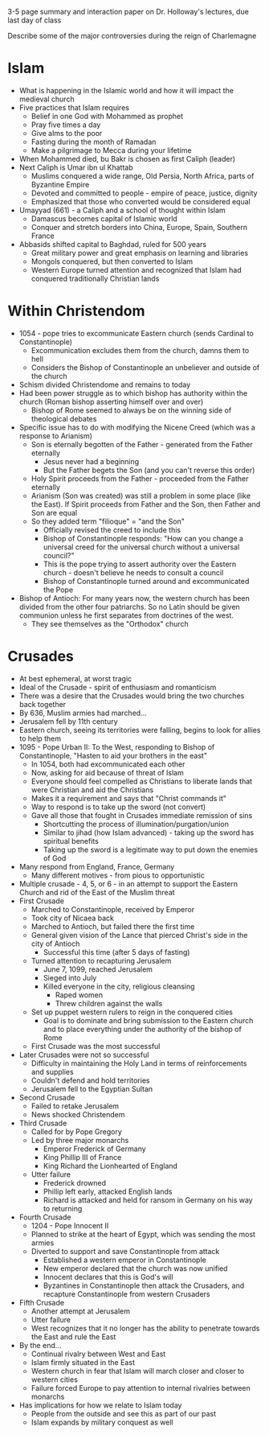 3-5 page summary and interaction paper on Dr. Holloway's lectures, due last day of class

Describe some of the major controversies during the reign of Charlemagne

# Islam

* What is happening in the Islamic world and how it will impact the medieval church
* Five practices that Islam requires
  * Belief in one God with Mohammed as prophet
  * Pray five times a day
  * Give alms to the poor
  * Fasting during the month of Ramadan
  * Make a pilgrimage to Mecca during your lifetime
* When Mohammed died, bu Bakr is chosen as first Caliph (leader)
* Next Caliph is Umar ibn ul Khattab
  * Muslims conquered a wide range, Old Persia, North Africa, parts of Byzantine Empire
  * Devoted and committed to people - empire of peace, justice, dignity
  * Emphasized that those who converted would be considered equal
* Umayyad (661) - a Caliph and a school of thought within Islam
  * Damascus becomes capital of Islamic world
  * Conquer and stretch borders into China, Europe, Spain, Southern France
* Abbasids shifted capital to Baghdad, ruled for 500 years
  * Great military power and great emphasis on learning and libraries
  * Mongols conquered, but then converted to Islam
  * Western Europe turned attention and recognized that Islam had conquered traditionally Christian lands

# Within Christendom

* 1054 - pope tries to excommunicate Eastern church (sends Cardinal to Constantinople)
  * Excommunication excludes them from the church, damns them to hell
  * Considers the Bishop of Constantinople an unbeliever and outside of the church
* Schism divided Christendome and remains to today
* Had been power struggle as to which bishop has authority within the church (Roman bishop asserting himself over and over)
  * Bishop of Rome seemed to always be on the winning side of theological debates
* Specific issue has to do with modifying the Nicene Creed (which was a response to Arianism)
  * Son is eternally begotten of the Father - generated from the Father eternally
    * Jesus never had a beginning
    * But the Father begets the Son (and you can't reverse this order)
  * Holy Spirit proceeds from the Father - proceeded from the Father eternally
  * Arianism (Son was created) was still a problem in some place (like the East). If Spirit proceeds from Father and the Son, then Father and Son are equal
  * So they added term "filioque" = "and the Son"
    * Officially revised the creed to include this
    * Bishop of Constantinople responds: "How can you change a universal creed for the universal church without a universal council?"
    * This is the pope trying to assert authority over the Eastern church - doesn't believe he needs to consult a council
    * Bishop of Constantinople turned around and excommunicated the Pope
* Bishop of Antioch: For many years now, the western church has been divided from the other four patriarchs. So no Latin should be given communion unless he first separates from doctrines of the west.
  * They see themselves as the "Orthodox" church

# Crusades

* At best ephemeral, at worst tragic
* Ideal of the Crusade - spirit of enthusiasm and romanticism
* There was a desire that the Crusades would bring the two churches back together
* By 636, Muslim armies had marched...
* Jerusalem fell by 11th century
* Eastern church, seeing its territories were falling, begins to look for allies to help them
* 1095 - Pope Urban II: To the West, responding to Bishop of Constantinople, "Hasten to aid your brothers in the east"
  * In 1054, both had excommunicated each other
  * Now, asking for aid because of threat of Islam
  * Everyone should feel compelled as Christians to liberate lands that were Christian and aid the Christians
  * Makes it a requirement and says that "Christ commands it"
  * Way to respond is to take up the sword (not convert)
  * Gave all those that fought in Crusades immediate remission of sins
    * Shortcutting the process of illumination/purgation/union
    * Similar to jihad (how Islam advanced) - taking up the sword has spiritual benefits
    * Taking up the sword is a legitimate way to put down the enemies of God
* Many respond from England, France, Germany
  * Many different motives - from pious to opportunistic
* Multiple crusade - 4, 5, or 6 - in an attempt to support the Eastern Church and rid of the East of the Muslim threat
* First Crusade
  * Marched to Constantinople, received by Emperor
  * Took city of Nicaea back
  * Marched to Antioch, but failed there the first time
  * General given vision of the Lance that pierced Christ's side in the city of Antioch
    * Successful this time (after 5 days of fasting)
  * Turned attention to recapturing Jerusalem
    * June 7, 1099, reached Jerusalem
    * Sieged into July
    * Killed everyone in the city, religious cleansing
      * Raped women
      * Threw children against the walls
  * Set up puppet western rulers to reign in the conquered cities
    * Goal is to dominate and bring submission to the Eastern church and to place everything under the authority of the bishop of Rome
  * First Crusade was the most successful
* Later Crusades were not so successful
  * Difficulty in maintaining the Holy Land in terms of reinforcements and supplies
  * Couldn't defend and hold territories
  * Jerusalem fell to the Egyptian Sultan
* Second Crusade
  * Failed to retake Jerusalem
  * News shocked Christendem
* Third Crusade
  * Called for by Pope Gregory
  * Led by three major monarchs
    * Emperor Frederick of Germany
    * King Phillip III of France
    * King Richard the Lionhearted of England
  * Utter failure
    * Frederick drowned
    * Phillip left early, attacked English lands
    * Richard is attacked and held for ransom in Germany on his way to returning
* Fourth Crusade
  * 1204 - Pope Innocent II
  * Planned to strike at the heart of Egypt, which was sending the most armies
  * Diverted to support and save Constantinople from attack
    * Established a western emperor in Constantinople
    * New emperor declared that the church was now unified
    * Innocent declares that this is God's will
    * Byzantines in Constantinople then attack the Crusaders, and recapture Constantinople from western Crusaders
* Fifth Crusade
  * Another attempt at Jerusalem
  * Utter failure
  * West recognizes that it no longer has the ability to penetrate towards the East and rule the East
* By the end...
  * Continual rivalry between West and East
  * Islam firmly situated in the East
  * Western church in fear that Islam will march closer and closer to western cities
  * Failure forced Europe to pay attention to internal rivalries between monarchs
* Has implications for how we relate to Islam today
  * People from the outside and see this as part of our past
  * Islam expands by military conquest as well
